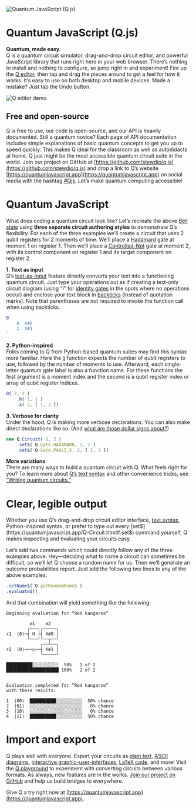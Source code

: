 

![Quantum JavaScript (Q.js)](./assets/Q-mark.svg "Quantum JavaScript (Q.js)")  

Quantum JavaScript (Q.js)
========================================================================

**Quantum, made easy.**  
Q is a quantum circuit simulator, drag-and-drop circuit editor, and 
powerful JavaScript library that runs right here in your web browser. 
There’s nothing to install and nothing to configure, so jump right in 
and experiment! Fire up the [Q editor](https://quantumjavascript.app), 
then tap and drag the pieces around to get a feel for how it works. 
It’s easy to use on both desktop and mobile devices. Made a mistake? 
Just tap the Undo button.

![Q editor demo](./assets/demos/Q-demo-bellstate.gif)  
  
  
Free and open-source
------------------------------------------------------------------------
Q is free to use, our code is open-source, and our API is heavily 
documented. Still a quantum novice? Each page of API documentation 
includes simple explanations of basic quantum concepts to get you up to 
speed quickly. This makes Q ideal for the classroom as well as 
autodidacts at home. Q just might be the most accessible quantum 
circuit suite in the world. Join our project on GitHub at
[https://github.com/stewdio/q.js](https://github.com/stewdio/q.js)
and drop a link to Q’s website
[https://quantumjavascript.app](https://quantumjavascript.app)
on social media with the hashtag 
[#Qjs](https://twitter.com/search?q=%23Qjs).
Let’s make quantum computing accessible!
  
  


Quantum JavaScript
========================================================================
What does coding a quantum circuit look like? Let’s recreate the above
[Bell state](https://en.wikipedia.org/wiki/Bell_state) using **three 
separate circuit authoring styles** to demonstrate Q’s flexibility. For 
each of the three examples we’ll create a circuit that uses 2 qubit 
registers for 2 moments of time. We’ll place a 
[Hadamard](https://quantumjavascript.app/Q-Gate.html#.HADAMARD)
gate at moment 1 on register 1. Then we’ll place a 
[Controlled-Not](https://quantumjavascript.app/Q-Gate.html#.PAULI_X) 
gate at moment 2, with its control component on register 1 and its 
target component on register 2.  
  

**1. Text as input**  
Q’s 
[text-as-input](https://quantumjavascript.app/Q-Circuit.html#.fromText) 
feature directly converts your text into a functioning quantum circuit. 
Just type your operations out as if creating a text-only circuit diagram
(using “I” for 
[identity gates](https://quantumjavascript.app/Q-Gate.html#.IDENTITY)
in the spots where no operations occur) and enclose your text block in 
[backticks](https://en.wikipedia.org/wiki/Grave_accent) (instead of 
quotation marks). Note that parentheses are not required to invoke the 
function call when using backticks.

```javascript
Q`
    H  X#0
    I  X#1
`
```  


**2. Python-inspired**  
Folks coming to Q from Python-based quantum suites may find this syntax 
more familiar. Here the [`Q`](https://quantumjavascript.app/Q.html) 
function expects the number of qubit registers to use, followed by the 
number of moments to use. Afterward, each single-letter quantum gate 
label is also a function name. For these functions the first argument 
is a moment index and the second is a qubit register index or array of 
qubit register indices.

```javascript
Q( 2, 2 )
    .h( 1, 1 )
    .x( 2, [ 1, 2 ])
```  


**3. Verbose for clarity**  
Under the hood, Q is making more verbose declarations. You can also 
make direct declarations like so. (And 
[what are those dollar signs about?](https://quantumjavascript.app/contributing.html#Destructive_vs_non-destructive_methods))
```javascript
new Q.Circuit( 2, 2 )
    .set$( Q.Gate.HADAMARD, 1, 1 )
    .set$( Q.Gate.PAULI_X, 2, [ 1, 2 ])
```  


**More variations**  
There are many ways to build a quantum circuit with Q. What feels right 
for you? To learn more about 
[Q’s text syntax](https://quantumjavascript.app/Q-Circuit.html#.fromText)
and other convenience tricks, see 
[“Writing quantum circuits.”](https://quantumjavascript.app/Q-Circuit.html#Writing_quantum_circuits)  
  
  
  
  
Clear, legible output
========================================================================
Whether you use Q’s drag-and-drop circuit editor interface,
[text syntax](https://quantumjavascript.app/Q-Circuit.html#.fromText),
Python-inspired syntax, or prefer to type out every 
[set$](https://quantumjavascript.app/Q-Circuit.html#.set$) command 
yourself, Q makes inspecting and evaluating your circuits easy.
  
Let’s add two commands which could directly follow any of the three 
examples above. Hey—deciding what to name a circuit can sometimes be 
difficult, so we’ll let Q choose a random name for us. Then we’ll 
generate an outcome probabilities report. Just add the following two 
lines to any of the above examples:

```javascript
.setName$( Q.getRandomName$ )
.evaluate$()
```

And that combination will yield 
something like the following:

```
Beginning evaluation for “Red kangaroo”

         m1    m2   
        ┌───┐╭─────╮
r1  |0⟩─┤ H ├┤ X#0 │
        └───┘╰──┬──╯
             ╭──┴──╮
r2  |0⟩───○──┤ X#1 │
             ╰─────╯

██████████░░░░░░░░░░  50%   1 of 2
████████████████████ 100%   2 of 2


Evaluation completed for “Red kangaroo”
with these results:

1  |00⟩  ██████████░░░░░░░░░░  50% chance
2  |01⟩  ░░░░░░░░░░░░░░░░░░░░   0% chance
3  |10⟩  ░░░░░░░░░░░░░░░░░░░░   0% chance
4  |11⟩  ██████████░░░░░░░░░░  50% chance

```




Import and export
========================================================================
Q plays well with everyone. Export your circuits as 
[plain text](https://quantumjavascript.app/Q-Circuit.html#.toText), 
[ASCII diagrams](https://quantumjavascript.app/Q-Circuit.html#.toDiagram), 
[interactive graphic-user-interfaces](https://quantumjavascript.app/Q-Circuit.html#.toDom),
[LaTeX code](https://quantumjavascript.app/Q-Circuit.html#.toLatex),
and more!
Visit the [Q playground](https://quantumjavascript.app/playground.html)
to experiment with converting circuits between various formats.
As always, new features are in the works.
[Join our project on GitHub](https://github.com/stewdio/q.js)
and help us build bridges to everywhere.  
  
  
  
  
Give Q a try right now at 
[https://quantumjavascript.app](https://quantumjavascript.app).



